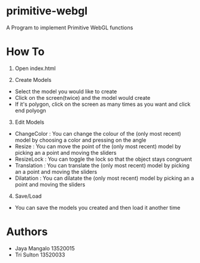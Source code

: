 # primitive-webgl
A Program to implement Primitive WebGL functions

# How To
1. Open index.html

2. Create Models
- Select the model you would like to create
- Click on the screen(twice) and the model would create  
- If it's polygon, click on the screen as many times as you want and click end polyogn

3. Edit Models
- ChangeColor   : You can change the colour of the (only most recent) model by choosing a color and pressing on the angle
- Resize        : You can move the point of the (only most recent) model by picking an a point and moving the sliders
- ResizeLock    : You can toggle the lock so that the object stays congruent
- Translation   : You can translate the (only most recent) model by picking an a point and moving the sliders
- Dilatation    : You can dilatate the (only most recent) model by picking an a point and moving the sliders 

4. Save/Load
- You can save the models you created and then load it another time

# Authors
- Jaya Mangalo 13520015
- Tri Sulton 13520033